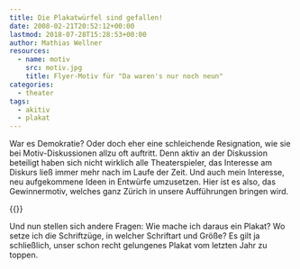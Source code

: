 ```yaml
---
title: Die Plakatwürfel sind gefallen!
date: 2008-02-21T20:52:12+00:00
lastmod: 2018-07-28T15:28:53+00:00
author: Mathias Wellner
resources:
  - name: motiv
    src: motiv.jpg
    title: Flyer-Motiv für "Da waren's nur noch neun"
categories:
  - theater
tags:
  - akitiv
  - plakat
---
```

War es Demokratie? Oder doch eher eine schleichende Resignation, wie sie bei Motiv-Diskussionen allzu oft auftritt. Denn aktiv an der Diskussion beteiligt haben sich nicht wirklich alle Theaterspieler, das Interesse am Diskurs ließ immer mehr nach im Laufe der Zeit. Und auch mein Interesse, neu aufgekommene Ideen in Entwürfe umzusetzen. Hier ist es also, das Gewinnermotiv, welches ganz Zürich in unsere Aufführungen bringen wird.

{{<responsive-image name="motiv">}}

Und nun stellen sich andere Fragen: Wie mache ich daraus ein Plakat? Wo setze ich die Schriftzüge, in welcher Schriftart und Größe? Es gilt ja schließlich, unser schon recht gelungenes Plakat vom letzten Jahr zu toppen.